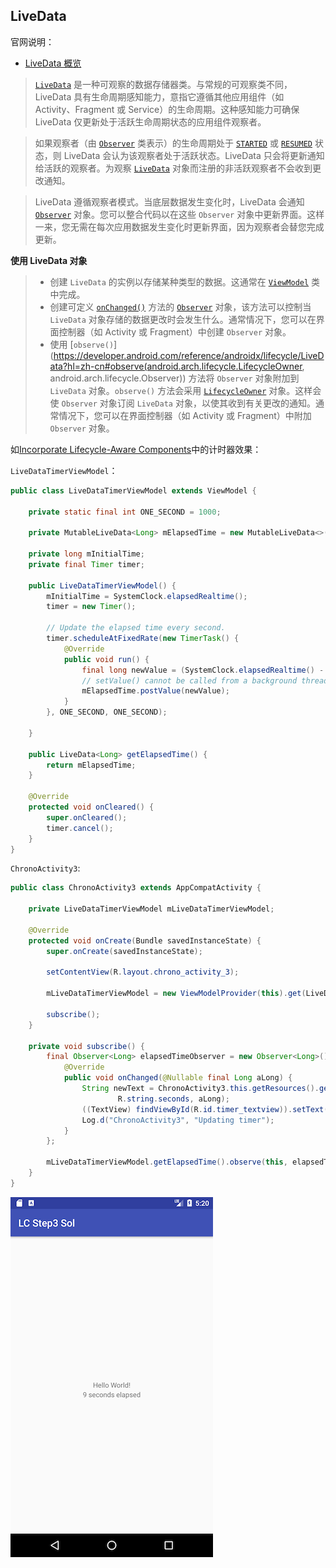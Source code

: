 ## LiveData

官网说明：

+ [LiveData 概览](https://developer.android.com/topic/libraries/architecture/livedata?hl=zh-cn)

> [`LiveData`](https://developer.android.com/reference/androidx/lifecycle/LiveData?hl=zh-cn) 是一种可观察的数据存储器类。与常规的可观察类不同，LiveData 具有生命周期感知能力，意指它遵循其他应用组件（如 Activity、Fragment 或 Service）的生命周期。这种感知能力可确保 LiveData 仅更新处于活跃生命周期状态的应用组件观察者。

> 如果观察者（由 [`Observer`](https://developer.android.com/reference/androidx/lifecycle/Observer?hl=zh-cn) 类表示）的生命周期处于 [`STARTED`](https://developer.android.com/reference/androidx/lifecycle/Lifecycle.State?hl=zh-cn#STARTED) 或 [`RESUMED`](https://developer.android.com/reference/androidx/lifecycle/Lifecycle.State?hl=zh-cn#RESUMED) 状态，则 LiveData 会认为该观察者处于活跃状态。LiveData 只会将更新通知给活跃的观察者。为观察 [`LiveData`](https://developer.android.com/reference/androidx/lifecycle/LiveData?hl=zh-cn) 对象而注册的非活跃观察者不会收到更改通知。

> LiveData 遵循观察者模式。当底层数据发生变化时，LiveData 会通知 [`Observer`](https://developer.android.com/reference/androidx/lifecycle/Observer?hl=zh-cn) 对象。您可以整合代码以在这些 `Observer` 对象中更新界面。这样一来，您无需在每次应用数据发生变化时更新界面，因为观察者会替您完成更新。

**使用 LiveData 对象**

> + 创建 `LiveData` 的实例以存储某种类型的数据。这通常在 [`ViewModel`](https://developer.android.com/reference/androidx/lifecycle/ViewModel?hl=zh-cn) 类中完成。
> + 创建可定义 [`onChanged()`](https://developer.android.com/reference/androidx/lifecycle/Observer?hl=zh-cn#onChanged(T)) 方法的 [`Observer`](https://developer.android.com/reference/androidx/lifecycle/Observer?hl=zh-cn) 对象，该方法可以控制当 `LiveData` 对象存储的数据更改时会发生什么。通常情况下，您可以在界面控制器（如 Activity 或 Fragment）中创建 `Observer` 对象。
> + 使用 [`observe()`](https://developer.android.com/reference/androidx/lifecycle/LiveData?hl=zh-cn#observe(android.arch.lifecycle.LifecycleOwner, android.arch.lifecycle.Observer)) 方法将 `Observer` 对象附加到 `LiveData` 对象。`observe()` 方法会采用 [`LifecycleOwner`](https://developer.android.com/reference/androidx/lifecycle/LifecycleOwner?hl=zh-cn) 对象。这样会使 `Observer` 对象订阅 `LiveData` 对象，以使其收到有关更改的通知。通常情况下，您可以在界面控制器（如 Activity 或 Fragment）中附加 `Observer` 对象。



如[Incorporate Lifecycle-Aware Components](https://developer.android.com/codelabs/android-lifecycles#3)中的计时器效果：

`LiveDataTimerViewModel`：

```java
public class LiveDataTimerViewModel extends ViewModel {

    private static final int ONE_SECOND = 1000;

    private MutableLiveData<Long> mElapsedTime = new MutableLiveData<>();

    private long mInitialTime;
    private final Timer timer;

    public LiveDataTimerViewModel() {
        mInitialTime = SystemClock.elapsedRealtime();
        timer = new Timer();

        // Update the elapsed time every second.
        timer.scheduleAtFixedRate(new TimerTask() {
            @Override
            public void run() {
                final long newValue = (SystemClock.elapsedRealtime() - mInitialTime) / 1000;
                // setValue() cannot be called from a background thread so post to main thread.
                mElapsedTime.postValue(newValue);
            }
        }, ONE_SECOND, ONE_SECOND);

    }

    public LiveData<Long> getElapsedTime() {
        return mElapsedTime;
    }

    @Override
    protected void onCleared() {
        super.onCleared();
        timer.cancel();
    }
}
```

`ChronoActivity3`:

```java
public class ChronoActivity3 extends AppCompatActivity {

    private LiveDataTimerViewModel mLiveDataTimerViewModel;

    @Override
    protected void onCreate(Bundle savedInstanceState) {
        super.onCreate(savedInstanceState);

        setContentView(R.layout.chrono_activity_3);

        mLiveDataTimerViewModel = new ViewModelProvider(this).get(LiveDataTimerViewModel.class);

        subscribe();
    }

    private void subscribe() {
        final Observer<Long> elapsedTimeObserver = new Observer<Long>() {
            @Override
            public void onChanged(@Nullable final Long aLong) {
                String newText = ChronoActivity3.this.getResources().getString(
                        R.string.seconds, aLong);
                ((TextView) findViewById(R.id.timer_textview)).setText(newText);
                Log.d("ChronoActivity3", "Updating timer");
            }
        };

        mLiveDataTimerViewModel.getElapsedTime().observe(this, elapsedTimeObserver);
    }
}
```

![007](https://github.com/winfredzen/Android-Basic/blob/master/%E6%9E%B6%E6%9E%84/images/007.png)











